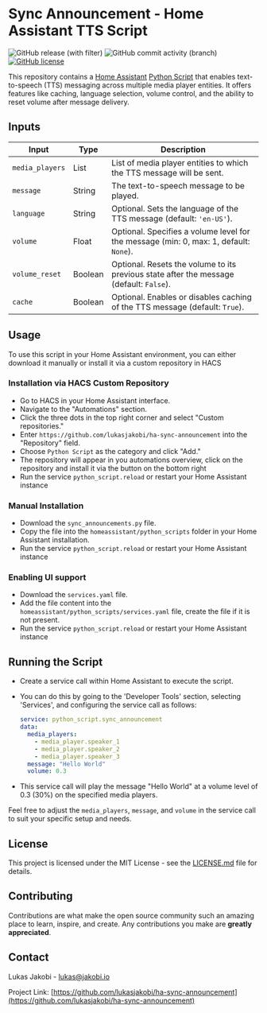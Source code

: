# Sync Announcement - Home Assistant TTS Script

![GitHub release (with filter)](https://img.shields.io/github/v/release/lukasjakobi/ha-sync-announcement)
![GitHub commit activity (branch)](https://img.shields.io/github/commit-activity/y/lukasjakobi/ha-sync-announcement)
[![GitHub license](https://img.shields.io/github/license/lukasjakobi/ha-sync-announcement)](https://github.com/lukasjakobi/ha-sync-announcement/blob/master/LICENSE)

This repository contains a [Home Assistant](https://www.home-assistant.io/) [Python Script](https://www.home-assistant.io/integrations/python_script/) that enables text-to-speech (TTS) messaging across multiple media player entities. It offers features like caching, language selection, volume control, and the ability to reset volume after message delivery.

## Inputs

| Input           | Type    | Description                                                                             |
| --------------- | ------- | --------------------------------------------------------------------------------------- |
| `media_players` | List    | List of media player entities to which the TTS message will be sent.                    |
| `message`       | String  | The text-to-speech message to be played.                                                |
| `language`      | String  | Optional. Sets the language of the TTS message (default: `'en-US'`).                       |
| `volume`        | Float   | Optional. Specifies a volume level for the message (min: 0, max: 1, default: `None`).  |
| `volume_reset`  | Boolean | Optional. Resets the volume to its previous state after the message (default: `False`). |
| `cache`         | Boolean | Optional. Enables or disables caching of the TTS message (default: `True`).            |

## Usage

To use this script in your Home Assistant environment, you can either download it manually or install it via a custom repository in HACS

### Installation via HACS Custom Repository

- Go to HACS in your Home Assistant interface.
- Navigate to the "Automations" section.
- Click the three dots in the top right corner and select "Custom repositories."
- Enter `https://github.com/lukasjakobi/ha-sync-announcement` into the "Repository" field.
- Choose `Python Script` as the category and click "Add."
- The repository will appear in you automations overview, click on the repository and install it via the button on the bottom right
- Run the service `python_script.reload` or restart your Home Assistant instance

### Manual Installation

- Download the `sync_announcements.py` file.
- Copy the file into the `homeassistant/python_scripts` folder in your Home Assistant installation.
- Run the service `python_script.reload` or restart your Home Assistant instance

### Enabling UI support

- Download the `services.yaml` file.
- Add the file content into the `homeassistant/python_scripts/services.yaml` file, create the file if it is not present.
- Run the service `python_script.reload` or restart your Home Assistant instance

## Running the Script
- Create a service call within Home Assistant to execute the script. 
- You can do this by going to the 'Developer Tools' section, selecting 'Services', and configuring the service call as follows:

  ```yaml
  service: python_script.sync_announcement
  data:
    media_players:
      - media_player.speaker_1
      - media_player.speaker_2
      - media_player.speaker_3
    message: "Hello World"
    volume: 0.3
  ```

- This service call will play the message "Hello World" at a volume level of 0.3 (30%) on the specified media players.

Feel free to adjust the `media_players`, `message`, and `volume` in the service call to suit your specific setup and needs.

## License

This project is licensed under the MIT License - see the [LICENSE.md](LICENSE.md) file for details.

## Contributing

Contributions are what make the open source community such an amazing place to learn, inspire, and create. Any contributions you make are **greatly appreciated**.

## Contact

Lukas Jakobi - lukas@jakobi.io

Project Link: [https://github.com/lukasjakobi/ha-sync-announcement](https://github.com/lukasjakobi/ha-sync-announcement)
